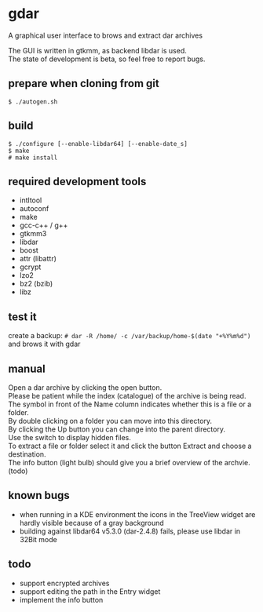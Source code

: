 gdar 
====

A graphical user interface to brows and extract dar archives

The GUI is written in gtkmm, as backend libdar is used. <br>
The state of development is beta, so feel free to report bugs.

prepare when cloning from git
-----------------------------
`$ ./autogen.sh`

build
-----
```
$ ./configure [--enable-libdar64] [--enable-date_s]
$ make
# make install
```

required development tools
--------------------------
* intltool
* autoconf
* make
* gcc-c++ / g++
* gtkmm3
* libdar
* boost
* attr  (libattr)
* gcrypt
* lzo2
* bz2 (bzib)
* libz

test it
-------
create a backup:
`# dar -R /home/ -c /var/backup/home-$(date "+%Y%m%d")`
and brows it with gdar

manual
------
Open a dar archive by clicking the open button. <br>
Please be patient while the index (catalogue) of the archive is being read. <br>
The symbol in front of the Name column indicates whether this is a file or a folder. <br>
By double clicking on a folder you can move into this directory. <br>
By clicking the Up button you can change into the parent directory. <br>
Use the switch to display hidden files. <br>
To extract a file or folder select it and click the button Extract and choose a destination. <br>
The info button (light bulb) should give you a brief overview of the archvie. (todo)

known bugs
----------
* when running in a KDE environment the icons in the TreeView widget are hardly visible because of a gray background
* building against libdar64 v5.3.0 (dar-2.4.8) fails, please use libdar in 32Bit mode

todo
----
* support encrypted archives
* support editing the path in the Entry widget
* implement the info button
